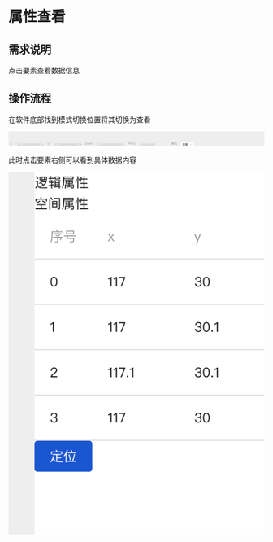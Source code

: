 # 属性查看

## 需求说明

点击要素查看数据信息



## 操作流程

在软件底部找到模式切换位置将其切换为查看

![image-20230614165932856](images/image-20230614165932856.png)

此时点击要素右侧可以看到具体数据内容

![image-20230614165957993](images/image-20230614165957993.png)

